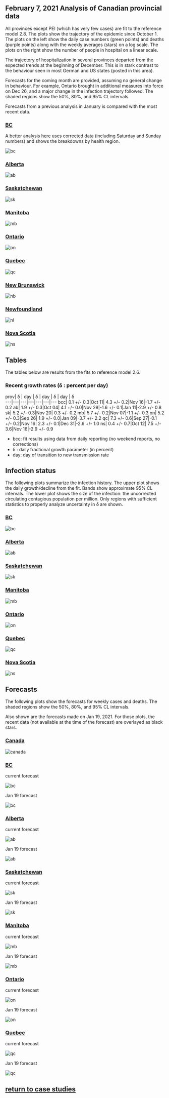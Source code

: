 ## February 7, 2021 Analysis of Canadian provincial data

All provinces except PEI (which has very few cases) are fit to the reference model 2.8.
The plots show the trajectory of the epidemic since October 1.
The plots on the left show the daily case numbers (green points) and deaths (purple points) along with
the weekly averages (stars) on a log scale.
The plots on the right show the number of people in hospital on a linear scale.

The trajectory of hospitalization in several provinces departed from the expected trends at the beginning of December. 
This is in stark contrast to
the behaviour seen in most German and US states (posted in this area).

Forecasts for the coming month are provided, assuming no general change in behaviour.
For example, Ontario brought in additional measures into force on Dec 26, and a major change in the infection trajectory
followed.
The shaded regions show the 50%, 80%, and 95% CL intervals.

Forecasts from a previous analysis in January is compared with the most recent data.

### [BC](img/bcc_2_8_0207.pdf)

A better analysis [here](../bc20210202) uses corrected data (including Saturday and Sunday numbers) and shows
the breakdowns by health region.

![bc](img/bcc_2_8_0207.png)

### [Alberta](img/ab_2_8_0207.pdf)

![ab](img/ab_2_8_0207.png)

### [Saskatchewan](img/sk_2_8_0207.pdf)

![sk](img/sk_2_8_0207.png)

### [Manitoba](img/mb_2_8_0207.pdf)

![mb](img/mb_2_8_0207.png)

### [Ontario](img/on_2_8_0207.pdf)

![on](img/on_2_8_0207.png)

### [Quebec](img/qc_2_8_0207.pdf)

![qc](img/qc_2_8_0207.png)

### [New Brunswick](img/nb_2_8_0207.pdf)

![nb](img/nb_2_8_0207.png)

### [Newfoundland](img/nl_2_8_0207.pdf)

![nl](img/nl_2_8_0207.png)

### [Nova Scotia](img/ns_2_8_0207.pdf)

![ns](img/ns_2_8_0207.png)

## Tables

The tables below are results from the fits to reference model 2.6.

### Recent growth rates (&delta; : percent per day)

prov| &delta; | day | &delta; | day | &delta; | day | &delta;  
---|---|---|---|---|---|---
bcc| 0.1 +/-  0.3|Oct 11| 4.3 +/-  0.2|Nov 16|-1.7 +/-  0.2
ab| 1.9 +/-  0.3|Oct 04| 4.1 +/-  0.0|Nov 28|-1.6 +/-  0.1|Jan 11|-2.9 +/-  0.8
sk| 5.2 +/-  0.3|Nov 20| 0.3 +/-  0.2
mb| 5.7 +/-  0.2|Nov 07|-1.1 +/-  0.3
on| 5.2 +/-  0.3|Sep 26| 1.9 +/-  0.0|Jan 09|-3.7 +/-  2.2
qc| 7.3 +/-  0.6|Sep 27|-0.1 +/-  0.2|Nov 16| 2.3 +/-  0.1|Dec 31|-2.6 +/-  1.0
ns| 0.4 +/-  0.7|Oct 12| 7.5 +/-  3.6|Nov 16|-2.9 +/-  0.9

* bcc: fit results using data from daily reporting (no weekend reports, no corrections)
* &delta; : daily fractional growth parameter (in percent)
* day: day of transition to new transmission rate

## Infection status

The following plots summarize the infection history.
The upper plot shows the daily growth/decline from the fit. Bands show approximate 95% CL intervals.
The lower plot shows the size of the infection: the uncorrected circulating contagious population per
million.
Only regions with sufficient statistics to properly analyze uncertainty in &delta; are shown.

### [BC](img/bcc-summary.pdf)

![bc](img/bcc-summary.png)

### [Alberta](img/ab-summary.pdf)

![ab](img/ab-summary.png)

### [Saskatchewan](img/sk-summary.pdf)

![sk](img/sk-summary.png)

### [Manitoba](img/mb-summary.pdf)

![mb](img/mb-summary.png)

### [Ontario](img/on-summary.pdf)

![on](img/on-summary.png)

### [Quebec](img/qc-summary.pdf)

![qc](img/qc-summary.png)

### [Nova Scotia](img/ns-summary.pdf)

![ns](img/ns-summary.png)


## Forecasts

The following plots show the forecasts for weekly cases and deaths. The shaded regions show the 50%, 80%, and 95% CL intervals.

Also shown are the forecasts made on Jan 19, 2021.
For those plots, the recent data (not available at the time of the forecast) are overlayed as black stars.

### [Canada](img/canada-forecast.pdf)

![canada](img/canada-forecast.png)

### [BC](img/bc-forecast.pdf)

current forecast

![bc](img/bc-forecast.png)

Jan 19 forecast

![bc](img/bc-forecast-x.png)

### [Alberta](img/ab-forecast.pdf)

current forecast

![ab](img/ab-forecast.png)

Jan 19 forecast

![ab](img/ab-forecast-x.png)

### [Saskatchewan](img/sk-forecast.pdf)

current forecast

![sk](img/sk-forecast.png)

Jan 19 forecast

![sk](img/sk-forecast-x.png)

### [Manitoba](img/mb-forecast.pdf)

current forecast

![mb](img/mb-forecast.png)

Jan 19 forecast

![mb](img/mb-forecast-x.png)

### [Ontario](img/on-forecast.pdf)

current forecast

![on](img/on-forecast.png)

Jan 19 forecast

![on](img/on-forecast-x.png)

### [Quebec](img/qc-forecast.pdf)

current forecast

![qc](img/qc-forecast.png)

Jan 19 forecast

![qc](img/qc-forecast-x.png)


## [return to case studies](../index.md)

